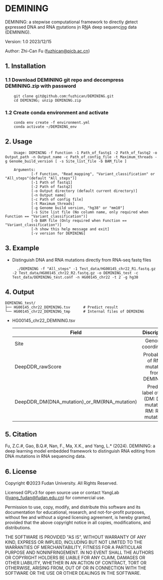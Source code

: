 # DEMINING

DEMINING: a stepwise computational framework to directly <ins>d</ins>etect <ins>e</ins>xpressed DNA and RNA <ins>m</ins>utations <ins>i</ins>n R<ins>N</ins>A deep sequenc<ins>ing</ins> data (DEMINING).

Version: 1.0 2023/12/15

Author: Zhi-Can Fu (fuzhican@picb.ac.cn) 


## 1. Installation
### 1.1 Download DEMINING git repo and decompress DEMINING.zip with password
        git clone git@github.com:fuzhican/DEMINING.git
        cd DEMINING; unzip DEMINING.zip
### 1.2 Create conda environment and activate 
        conda env create -f environment.yml 
        conda activate ~/DEMINING_env


## 2. Usage
        Usage: DEMINING -f Function -1 Path_of_fastq1 -2 Path_of_fastq2 -o Output_path -n Output_name -c Path_of_config_file -t Maximum_threads -g Genome_build_version [ -s Site_list_file -b BAM_file ]

        Arguments:
                [-f Function, "Read_mapping", "Variant_classification" or "All_steps"(default "All_steps")]
                [-1 Path of fastq1]
                [-2 Path of fastq2]
                [-o Output directory (default current directory)]
                [-n Output name]
                [-c Path of config file]
                [-t Maximum_threads]
                [-g Genome build version, "hg38" or "mm10"]
                [-s Site list file (No column name, only required when Function == "Variant_classification")]
                [-b BAM file (Only required when Function == "Variant_classification")]
                [-h show this help message and exit]
                [-v version for DEMINING]
      
## 3. Example
* Distinguish DNA and RNA mutations directly from RNA-seq fastq files

        ./DEMINING -f "All_steps" -1 Test_data/HG00145_chr22_R1.fastq.gz -2 Test_data/HG00145_chr22_R2.fastq.gz -o DEMINING_test -c Test_data/DEMINING_test.conf -n HG00145_chr22 -t 2 -g hg38
        
 
   
## 4. Output

    DEMINING_test/
    ├── HG00145_chr22_DEMINING.tsv      # Predict result
    └── HG00145_chr22_DEMINING_tmp      # Internal files of DEMINING 

        
- HG00145_chr22_DEMINING.tsv

    | **Field**      | **Discription**      | 
    | ---------- | :-----------:  |
    | Site     | Genomic coordinates |
    | DeepDDR_rawScore | Probability of RNA mutation from DEMINING|
    | DeepDDR_DM(DNA_mutation)_or_RM(RNA_mutation)| Predict label of site (DM: DNA mutation; RM: RNA mutation) |

    
    

## 5. Citation
Fu, Z.C.#, Gao, B.Q.#, Nan, F., Ma, X.K., and Yang, L.* (2024). DEMINING: a deep learning model embedded framework to distinguish RNA editing from DNA mutations in RNA sequencing data.


## 6. License
Copyright ©2023 Fudan University. All Rights Reserved.

Licensed GPLv3 for open source use or contact YangLab (liyang_fudan@fudan.edu.cn) for commercial use.

Permission to use, copy, modify, and distribute this software and its documentation for educational, research, and not-for-profit purposes, without fee and without a signed licensing agreement, is hereby granted, provided that the above copyright notice in all copies, modifications, and distributions.

THE SOFTWARE IS PROVIDED "AS IS", WITHOUT WARRANTY OF ANY KIND, EXPRESS OR IMPLIED, INCLUDING BUT NOT LIMITED TO THE WARRANTIES OF MERCHANTABILITY, FITNESS FOR A PARTICULAR PURPOSE AND NONINFRINGEMENT. IN NO EVENT SHALL THE AUTHORS OR COPYRIGHT HOLDERS BE LIABLE FOR ANY CLAIM, DAMAGES OR OTHER LIABILITY, WHETHER IN AN ACTION OF CONTRACT, TORT OR OTHERWISE, ARISING FROM, OUT OF OR IN CONNECTION WITH THE SOFTWARE OR THE USE OR OTHER DEALINGS IN THE SOFTWARE.
